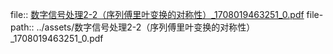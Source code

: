 file:: [数字信号处理2-2（序列傅里叶变换的对称性）_1708019463251_0.pdf](../assets/数字信号处理2-2（序列傅里叶变换的对称性）_1708019463251_0.pdf)
file-path:: ../assets/数字信号处理2-2（序列傅里叶变换的对称性）_1708019463251_0.pdf
